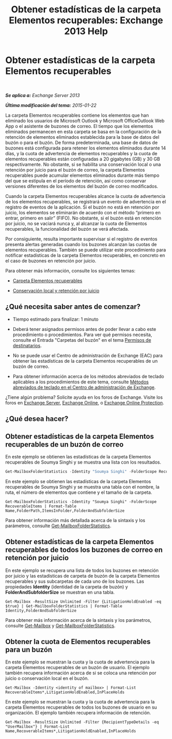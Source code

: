 ﻿---
title: 'Obtener estadísticas de la carpeta Elementos recuperables: Exchange 2013 Help'
TOCTitle: Obtener estadísticas de la carpeta Elementos recuperables
ms:assetid: dee77958-ee87-4908-85e4-ad053bacd8b0
ms:mtpsurl: https://technet.microsoft.com/es-es/library/Ff714343(v=EXCHG.150)
ms:contentKeyID: 52062068
ms.date: 04/23/2018
mtps_version: v=EXCHG.150
ms.translationtype: HT
---

# Obtener estadísticas de la carpeta Elementos recuperables

 

_**Se aplica a:** Exchange Server 2013_

_**Última modificación del tema:** 2015-01-22_

La carpeta Elementos recuperables contiene los elementos que han eliminado los usuarios de Microsoft Outlook y Microsoft OfficeOutlook Web App o el asistente de buzones de correo. El tiempo que los elementos eliminados permanecen en esta carpeta se basa en la configuración de la retención de elementos eliminados establecida para la base de datos del buzón o para el buzón. De forma predeterminada, una base de datos de buzones está configurada para retener los elementos eliminados durante 14 días, y la cuota de advertencia de elementos recuperables y la cuota de elementos recuperables están configuradas a 20 gigabytes (GB) y 30 GB respectivamente. No obstante, si se habilita una conservación local o una retención por juicio para el buzón de correo, la carpeta Elementos recuperables puede acumular elementos eliminados durante más tiempo del que se estipula en el período de retención, así como conservar versiones diferentes de los elementos del buzón de correo modificados.

Cuando la carpeta Elementos recuperables alcance la cuota de advertencia de los elementos recuperables, se registrará un evento de advertencia en el registro de eventos de la aplicación. Si el buzón no está en retención por juicio, los elementos se eliminarán de acuerdo con el método “primero en entrar, primero en salir” (FIFO). No obstante, si el buzón está en retención por juicio, no se vaciará nunca y, al alcanzar la cuota de Elementos recuperables, la funcionalidad del buzón se verá afectada.

Por consiguiente, resulta importante supervisar si el registro de eventos presenta alertas generadas cuando los buzones alcanzan las cuotas de elementos recuperables. También se puede utilizar este procedimiento para notificar estadísticas de la carpeta Elementos recuperables, en concreto en el caso de buzones en retención por juicio.

Para obtener más información, consulte los siguientes temas:

  - [Carpeta Elementos recuperables](recoverable-items-folder-exchange-2013-help.md)

  - [Conservación local y retención por juicio](https://docs.microsoft.com/es-es/exchange/security-and-compliance/in-place-and-litigation-holds)

## ¿Qué necesita saber antes de comenzar?

  - Tiempo estimado para finalizar: 1 minuto

  - Deberá tener asignados permisos antes de poder llevar a cabo este procedimiento o procedimientos. Para ver qué permisos necesita, consulte el Entrada "Carpetas del buzón" en el tema [Permisos de destinatarios](recipients-permissions-exchange-2013-help.md).

  - No se puede usar el Centro de administración de Exchange (EAC) para obtener las estadísticas de la carpeta Elementos recuperables de un buzón de correo.

  - Para obtener información acerca de los métodos abreviados de teclado aplicables a los procedimientos de este tema, consulte [Métodos abreviados de teclado en el Centro de administración de Exchange](keyboard-shortcuts-in-the-exchange-admin-center-exchange-online-protection-help.md).

¿Tiene algún problema? Solicite ayuda en los foros de Exchange. Visite los foros en [Exchange Server](https://go.microsoft.com/fwlink/p/?linkid=60612), [Exchange Online](https://go.microsoft.com/fwlink/p/?linkid=267542), o [Exchange Online Protection](https://go.microsoft.com/fwlink/p/?linkid=285351).

## ¿Qué desea hacer?

## Obtener estadísticas de la carpeta Elementos recuperables de un buzón de correo

En este ejemplo se obtienen las estadísticas de la carpeta Elementos recuperables de Soumya Singhi y se muestra una lista con los resultados.

```powershell
Get-MailboxFolderStatistics -Identity "Soumya Singhi" -FolderScope RecoverableItems | Format-List
```

En este ejemplo se obtienen las estadísticas de la carpeta Elementos recuperables de Soumya Singhi y se muestra una tabla con el nombre, la ruta, el número de elementos que contiene y el tamaño de la carpeta.

    Get-MailboxFolderStatistics -Identity "Soumya Singhi" -FolderScope RecoverableItems | Format-Table Name,FolderPath,ItemsInFolder,FolderAndSubfolderSize

Para obtener información más detallada acerca de la sintaxis y los parámetros, consulte [Get-MailboxFolderStatistics](https://technet.microsoft.com/es-es/library/aa996762\(v=exchg.150\)).

## Obtener estadísticas de la carpeta Elementos recuperables de todos los buzones de correo en retención por juicio

En este ejemplo se recupera una lista de todos los buzones en retención por juicio y las estadísticas de carpeta de buzón de la carpeta Elementos recuperables y sus subcarpetas de cada uno de los buzones. Las propiedades **Identity** (identidad de la carpeta de buzón) y **FolderAndSubfolderSize** se muestran en una tabla.

    Get-Mailbox -ResultSize Unlimited -Filter {LitigationHoldEnabled -eq $true} | Get-MailboxFolderStatistics | Format-Table Identity,FolderAndSubfolderSize

Para obtener más información acerca de la sintaxis y los parámetros, consulte [Get-Mailbox](https://technet.microsoft.com/es-es/library/bb123685\(v=exchg.150\)) y [Get-MailboxFolderStatistics](https://technet.microsoft.com/es-es/library/aa996762\(v=exchg.150\)).

## Obtener la cuota de Elementos recuperables para un buzón

En este ejemplo se muestran la cuota y la cuota de advertencia para la carpeta Elementos recuperables de un buzón de usuario. El ejemplo también recupera información acerca de si se coloca una retención por juicio o conservación local en el buzón.

    Get-Mailbox -Identity <identity of mailbox> | Format-List RecoverableItems*,LitigationHoldEnabled,InPlaceHolds

En este ejemplo se muestran la cuota y la cuota de advertencia para la carpeta Elementos recuperables de todos los buzones de usuario en su organización. El ejemplo también recupera información de retención.

    Get-Mailbox -ResultSize Unlimited -Filter {RecipientTypeDetails -eq "UserMailbox"} | Format-List Name,RecoverableItems*,LitigationHoldEnabled,InPlaceHolds

